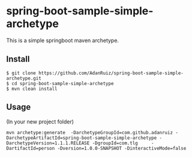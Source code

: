 # spring-boot-sample-simple-archetype
 
This is a simple springboot maven archetype.

## Install

``` shell
$ git clone https://github.com/AdanRuiz/spring-boot-sample-simple-archetype.git
$ cd spring-boot-sample-simple-archetype
$ mvn clean install
```

## Usage
(In your new project folder)
```
mvn archetype:generate  -DarchetypeGroupId=com.github.adanruiz -DarchetypeArtifactId=spring-boot-sample-simple-archetype -DarchetypeVersion=1.1.1.RELEASE -DgroupId=com.tlg     -DartifactId=person -Dversion=1.0.0-SNAPSHOT -DinteractiveMode=false
```
